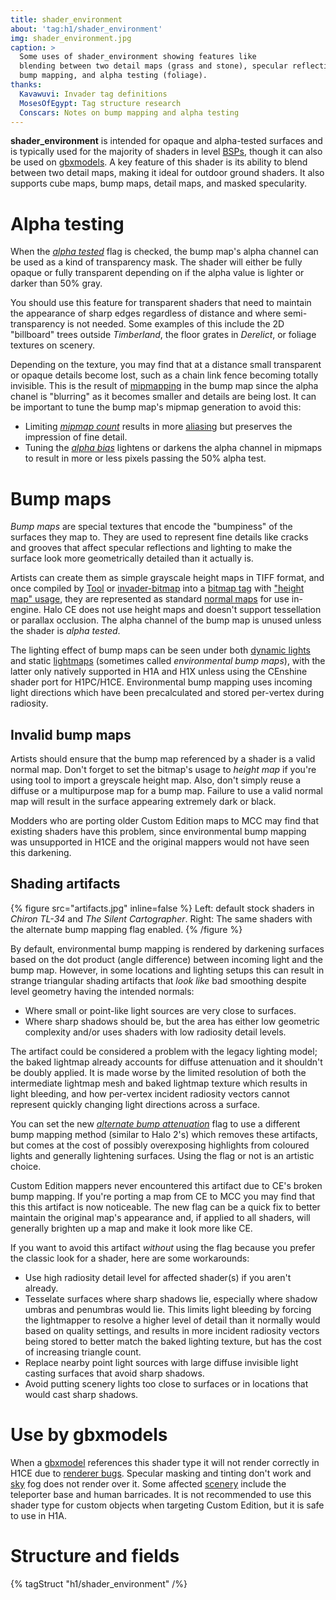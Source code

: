 ```yaml
---
title: shader_environment
about: 'tag:h1/shader_environment'
img: shader_environment.jpg
caption: >
  Some uses of shader_environment showing features like
  blending between two detail maps (grass and stone), specular reflections,
  bump mapping, and alpha testing (foliage).
thanks:
  Kavawuvi: Invader tag definitions
  MosesOfEgypt: Tag structure research
  Conscars: Notes on bump mapping and alpha testing
---
```

**shader_environment** is intended for opaque and alpha-tested surfaces and is typically used for the majority of shaders in level [BSPs](~scenario_structure_bsp), though it can also be used on [gbxmodels](~gbxmodel). A key feature of this shader is its ability to blend between two detail maps, making it ideal for outdoor ground shaders. It also supports cube maps, bump maps, detail maps, and masked specularity.

# Alpha testing
When the [_alpha tested_](#tag-field-shader-environment-flags-alpha-tested) flag is checked, the bump map's alpha channel can be used as a kind of transparency mask. The shader will either be fully opaque or fully transparent depending on if the alpha value is lighter or darker than 50% gray.

You should use this feature for transparent shaders that need to maintain the appearance of sharp edges regardless of distance and where semi-transparency is not needed. Some examples of this include the 2D "billboard" trees outside _Timberland_, the floor grates in _Derelict_, or foliage textures on scenery.

Depending on the texture, you may find that at a distance small transparent or opaque details become lost, such as a chain link fence becoming totally invisible. This is the result of [mipmapping][mip] in the bump map since the alpha chanel is "blurring" as it becomes smaller and details are being lost. It can be important to tune the bump map's mipmap generation to avoid this:

* Limiting [_mipmap count_](~bitmap#tag-field-mipmap-count) results in more [aliasing][] but preserves the impression of fine detail.
* Tuning the [_alpha bias_](~bitmap/#tag-field-alpha-bias) lightens or darkens the alpha channel in mipmaps to result in more or less pixels passing the 50% alpha test.

# Bump maps
_Bump maps_ are special textures that encode the "bumpiness" of the surfaces they map to. They are used to represent fine details like cracks and grooves that affect specular reflections and lighting to make the surface look more geometrically detailed than it actually is.

Artists can create them as simple grayscale height maps in TIFF format, and once compiled by [Tool](~h1a-tool) or [invader-bitmap](~) into a [bitmap tag](~bitmap) with ["height map" usage](~bitmap#tag-field-usage-height-map), they are represented as standard [normal maps][normals] for use in-engine. Halo CE does not use height maps and doesn't support tessellation or parallax occlusion. The alpha channel of the bump map is unused unless the shader is _alpha tested_.

The lighting effect of bump maps can be seen under both [dynamic lights](~light) and static [lightmaps](~) (sometimes called _environmental bump maps_), with the latter only natively supported in H1A and H1X unless using the CEnshine shader port for H1PC/H1CE. Environmental bump mapping uses incoming light directions which have been precalculated and stored per-vertex during radiosity.

## Invalid bump maps
Artists should ensure that the bump map referenced by a shader is a valid normal map. Don't forget to set the bitmap's usage to _height map_ if you're using tool to import a greyscale height map. Also, don't simply reuse a diffuse or a multipurpose map for a bump map. Failure to use a valid normal map will result in the surface appearing extremely dark or black.

Modders who are porting older Custom Edition maps to MCC may find that existing shaders have this problem, since environmental bump mapping was unsupported in H1CE and the original mappers would not have seen this darkening.

## Shading artifacts
{% figure src="artifacts.jpg" inline=false %}
Left: default stock shaders in _Chiron TL-34_ and _The Silent Cartographer_. Right: The same shaders with the alternate bump mapping flag enabled.
{% /figure %}

By default, environmental bump mapping is rendered by darkening surfaces based on the dot product (angle difference) between incoming light and the bump map. However, in some locations and lighting setups this can result in strange triangular shading artifacts that _look like_ bad smoothing despite level geometry having the intended normals:

* Where small or point-like light sources are very close to surfaces.
* Where sharp shadows should be, but the area has either low geometric complexity and/or uses shaders with low radiosity detail levels.

The artifact could be considered a problem with the legacy lighting model; the baked lightmap already accounts for diffuse attenuation and it shouldn't be doubly applied. It is made worse by the limited resolution of both the intermediate lightmap mesh and baked lightmap texture which results in light bleeding, and how per-vertex incident radiosity vectors cannot represent quickly changing light directions across a surface.

You can set the new [_alternate bump attenuation_](#tag-field-shader-environment-flags-use-alternate-bump-attenuation) flag to use a different bump mapping method (similar to Halo 2's) which removes these artifacts, but comes at the cost of possibly overexposing highlights from coloured lights and generally lightening surfaces. Using the flag or not is an artistic choice.

Custom Edition mappers never encountered this artifact due to CE's broken bump mapping. If you're porting a map from CE to MCC you may find that this this artifact is now noticeable. The new flag can be a quick fix to better maintain the original map's appearance and, if applied to all shaders, will generally brighten up a map and make it look more like CE.

If you want to avoid this artifact _without_ using the flag because you prefer the classic look for a shader, here are some workarounds:

* Use high radiosity detail level for affected shader(s) if you aren't already.
* Tesselate surfaces where sharp shadows lie, especially where shadow umbras and penumbras would lie. This limits light bleeding by forcing the lightmapper to resolve a higher level of detail than it normally would based on quality settings, and results in more incident radiosity vectors being stored to better match the baked lighting texture, but has the cost of increasing triangle count.
* Replace nearby point light sources with large diffuse invisible light casting surfaces that avoid sharp shadows.
* Avoid putting scenery lights too close to surfaces or in locations that would cast sharp shadows.

# Use by gbxmodels
When a [gbxmodel](~) references this shader type it will not render correctly in H1CE due to [renderer bugs](~renderer#gearbox-regressions). Specular masking and tinting don't work and [sky](~) fog does not render over it. Some affected [scenery](~) include the teleporter base and human barricades. It is not recommended to use this shader type for custom objects when targeting Custom Edition, but it is safe to use in H1A.

# Structure and fields

{% tagStruct "h1/shader_environment" /%}

[normals]: https://en.wikipedia.org/wiki/Normal_mapping
[mip]: https://en.wikipedia.org/wiki/Mipmap
[aliasing]: https://en.wikipedia.org/wiki/Aliasing